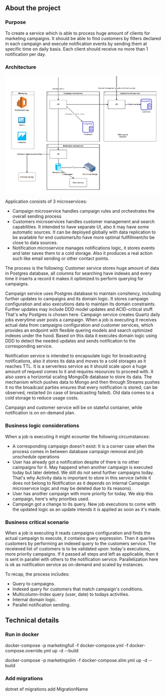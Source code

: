 ## About the project

### Purpose
To create a service which is able to process huge amount of clients for marketing campaigns.
It should be able to find customers by filters declared in each campaign and execute notification events by sending them at specific time on daily basis. Each client should receive no more than 1 notification per day.


### Architecture
![Diagram](docs/arch.png)

Application consists of 3 microservices:
- Campaign microservice handles campaign rules and orchestrates the overall sending process
- Customers microservices handles customer management and search capabilities. It intended to have separate UI, also it may have some automatic sources. It can be deployed globally with data replication to be available for end customers/to have more optimal fullfillment/to be close to data sources.
- Notification microservice manages notifications logic, it stores events and later saves them to a cold storage. Also it produces a real action such like email sending or other contact points.

The process is the following:
Customer service stores huge amount of data in Postgres database, all columns for searching have indexes and every time it inserts a record it makes it optimized to perform querying for campaigns.

Campaign service uses Postgres database to maintain consitency, including further updates to campaigns and its domain logic. It stores campaign configuration and also executions data to maintain its domain constraints. Further updates may include DDD model updates and ACID-critical stuff. That's why Postgres is chosen here. Campaign service creates Quartz daily jobs everytime user posts a campaign. When a job is executing it receives actual data from campaigns configuration and customer services, which provides an endpoint with flexible quering models and search optimized indexes under the hood. Based on this data it executes domain logic using DDD to detect the needed updates and sends notification to the corresponding service.

Notification service is intended to encapsulate logic for broadcasting notifications, also it stores its data and moves to a cold storages as it reaches TTL. It is a serverless service as it should scale upon a huge amount of request comes to it and requires resources to proceed with. It also users a horizontal scaling MongoDb database to store its data. The mechanism which pushes data to Mongo and then through Streams pushes it no the broadcast parties ensures that every notification is stored, can be observed, restarted (in case of broadcasting failed). Old data comes to a cold storage to reduce usage costs. 

Campaign and customer service will be on stateful container, while notification is on on-demand plan.  

### Business logic considerations
When a job is executing it might ecounter the following circumstances:
- A corresponding campaign doesn't exist:
    It is a corner case when the process comes in between database campaign removal and job unschedule operations
- User has already got a notification despite of there is no other caimpaigns for it.
    May happend when another campaign is executed today but later deleted. We still do not send further campaigns today. That's why Activity data is important to store in this service (while it does not belong to Notification as it depends on internal Campaign microservice logic and may be deleted due to its reasons).
- User has another campaign with more priority for today.
    We skip this campaign, here's why priorities used.
- Campaign got a change to its query.
    New job executions to come with the updated logic as an update intends it is applied as soon as it's made.

### Business critical scenario
When a job is executing it reads campaigns configuration and finds the actual campaign to execute, it contains query expression. 
Then it queries customers by performing an indexed query to the customers service.
The receieved list of customers is to be validated upon: today's executions, more priority campaigns.
If it passed all steps and left as applicable, then it is sent in parallel with others to the notification service. Parallelization here is ok as notification service as on-demand and scaled by instances.

To recap, the process includes:
- Query to campaigns.
- Indexed query for customers that match campaign's conditions.
- Multicolumn-Index query (user, date) to todays activities.
- Internal domain logic.
- Parallel notification sending.


## Technical details

### Run in docker

docker-compose -p marketingfull -f docker-compose.yml -f docker-compose.override.yml up -d --build

docker-compose -p marketingslim -f docker-compose.slim.yml up -d --build

### Add migrations

dotnet ef migrations add MigrationName